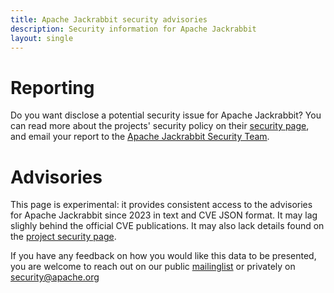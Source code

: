 ```yaml
---
title: Apache Jackrabbit security advisories
description: Security information for Apache Jackrabbit
layout: single
---
```


# Reporting

Do you want disclose a potential security issue for Apache Jackrabbit? You can read more about the projects' security policy on their [security page](None), and email your report to the  [Apache Jackrabbit Security Team](mailto:security@jackrabbit.apache.org).

# Advisories

This page is experimental: it provides consistent access to the advisories for Apache Jackrabbit since 2023 in text and CVE JSON format. It may lag slighly behind the official CVE publications. It may also lack details found on the [project security page](None).

If you have any feedback on how you would like this data to be presented, you are welcome to reach out on our public [mailinglist](/mailinglist) or privately on [security@apache.org](mailto:security@apache.org)
